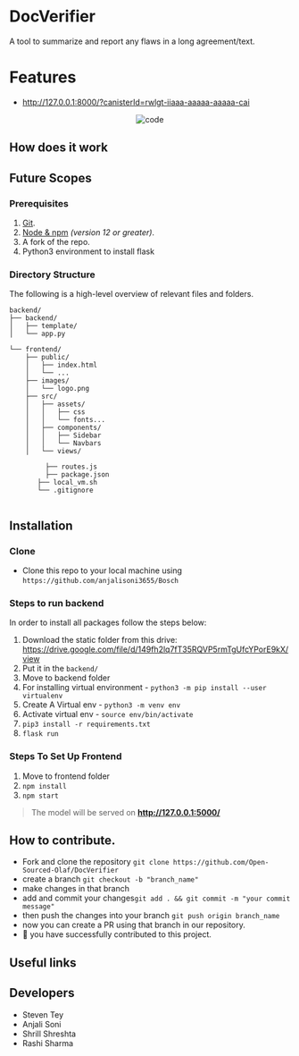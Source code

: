 # DocVerifier
A tool to summarize and report any flaws in a long agreement/text.

# Features
- http://127.0.0.1:8000/?canisterId=rwlgt-iiaaa-aaaaa-aaaaa-cai
<p align="center">
<img src="" alt="code">
</p>

## How does it work



## Future Scopes



### Prerequisites

1.  [Git](https://git-scm.com/downloads).
2.  [Node & npm](https://nodejs.org/en/download/) _(version 12 or greater)_.
3.  A fork of the repo.
4. Python3 environment to install flask

### Directory Structure

The following is a high-level overview of relevant files and folders.

```
backend/
├── backend/
│   ├── template/
│   └── app.py

└── frontend/
    ├── public/
    │   ├── index.html
    │   └── ...
    ├── images/
    │   └── logo.png
    ├── src/
    │   ├── assets/
    │   │   ├── css
    │   │   └── fonts...
    │   ├── components/
    │   │   ├── Sidebar 
    │   │   └── Navbars
    │   └── views/
 
         ├── routes.js
         ├── package.json
       ├── local_vm.sh
       └── .gitignore
       
```

## Installation

### Clone

- Clone this repo to your local machine using `https://github.com/anjalisoni3655/Bosch`

### Steps to run backend

In order to install all packages follow the steps below:

1. Download the static folder from this drive: https://drive.google.com/file/d/149fh2lq7fT35RQVP5rmTgUfcYPorE9kX/view
2. Put it in the `backend/`
 3. Move to backend folder
 4. For installing virtual environment - `python3 -m pip install --user virtualenv`
 5. Create A Virtual env - `python3 -m venv env`
 6. Activate virtual env - `source env/bin/activate`
 7. `pip3 install -r requirements.txt`
 8. `flask run`

### Steps To Set Up Frontend
 1. Move to frontend folder
 2. `npm install`
 3. `npm start`



> The model will be served on **http://127.0.0.1:5000/**

 
 
 ## How to contribute.
 - Fork and clone the repository `git clone https://github.com/Open-Sourced-Olaf/DocVerifier`
 - create a branch `git checkout -b "branch_name"`
 - make changes in that branch
 - add and commit your changes`git add . && git commit -m "your commit message"`
 - then push the changes into your branch `git push origin branch_name`
 - now you can create a PR using that branch in our repository.
 - :tada: you have successfully contributed to this project.

## Useful links


## Developers
- Steven Tey
- Anjali Soni
- Shrill Shreshta
- Rashi Sharma
